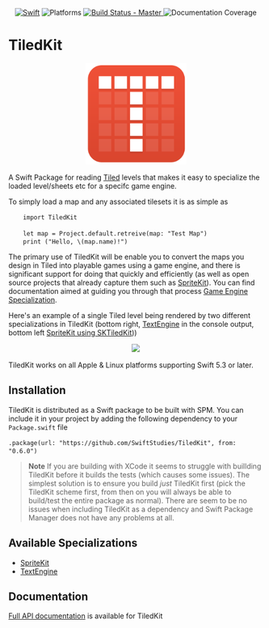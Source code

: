 <p align="center">
<a href="https://swift.org/"><img src="https://img.shields.io/badge/Swift-5.3-orange.svg?style=flat" style="max-height: 300px;" alt="Swift"/></a>
<img src="https://img.shields.io/badge/platforms-Linux%20%7C%20MacOS%20%7C%20iOS%20%7C%20tvOS%20%7C%20watchOS-green.svg" alt="Platforms">

<a href="https://travis-ci.org/SwiftStudies/OysterKit">
<img src="https://travis-ci.org/SwiftStudies/TiledKit.svg?branch=master" alt="Build Status - Master">
</a>
<img src="https://img.shields.io/badge/documentation-98%25-brightgreen.svg" alt="Documentation Coverage">
</p>

# TiledKit

<p align="center"><img src="Documentation/Images/TiledKit.png" width="200" /></p>

A Swift Package for reading [Tiled](https://www.mapeditor.org) levels that makes it easy to specialize the loaded level/sheets etc for a specifc game engine. 

To simply load a map and any associated tilesets it is as simple as 

        import TiledKit
        
        let map = Project.default.retreive(map: "Test Map")
        print ("Hello, \(map.name)!")

The primary use of TiledKit will be enable you to convert the maps you design in Tiled into playable games using a game engine, and there is significant support
for doing that quickly and efficiently (as well as open source projects that already capture them such as [SpriteKit](https://github.com/SwiftStudies/SKTiledKit)). 
You can find documentation aimed at guiding you through that process [Game Engine Specialization](/Documentation/Game%20Engine%20Specialization.md). 

Here's an example of a single Tiled level being rendered by two different specializations in TiledKit (bottom right, [TextEngine](https://github.com/SwiftStudies/TextEngine) in the console output, bottom left [SpriteKit using SKTiledKit](https://github.com/SwiftStudies/SKTiledKit)))

<p align="center"><img src="https://swiftstudies.github.io/TiledKit/Documentation/Images/Multiple%20Game%20Engines.png" width="500" /></p>

TiledKit works on all Apple & Linux platforms supporting Swift 5.3 or later. 

## Installation

TiledKit is distributed as a Swift package to be built with SPM. You can include it in your project by adding the following dependency to your `Package.swift` file

    .package(url: "https://github.com/SwiftStudies/TiledKit", from: "0.6.0")

> __Note__ If you are building with XCode it seems to struggle with buillding TiledKit before it
> builds the tests (which causes some issues). The simplest solution is to ensure you build _just_ 
> TiledKit first (pick the TiledKit scheme first, from then on you will always be able to build/test the 
> entire package as normal). There are seem to be no issues when including TiledKit as a dependency and Swift Package Manager does not have any problems at all. 

## Available Specializations

  - [SpriteKit](https://github.com/SwiftStudies/SKTiledKit)
  - [TextEngine](https://github.com/SwiftStudies/TextEngine)
  
## Documentation

[Full API documentation](https://swiftstudies.github.io/TiledKit/Documentation/API/) is available for TiledKit
  
  
